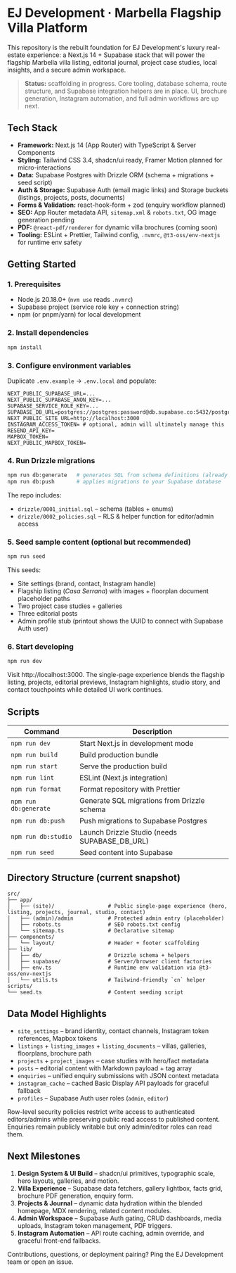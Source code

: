 # EJ Development · Marbella Flagship Villa Platform

This repository is the rebuilt foundation for EJ Development&apos;s luxury real-estate experience: a Next.js 14 + Supabase stack that will power the flagship Marbella villa listing, editorial journal, project case studies, local insights, and a secure admin workspace.

> **Status:** scaffolding in progress. Core tooling, database schema, route structure, and Supabase integration helpers are in place. UI, brochure generation, Instagram automation, and full admin workflows are up next.

## Tech Stack

- **Framework:** Next.js 14 (App Router) with TypeScript & Server Components
- **Styling:** Tailwind CSS 3.4, shadcn/ui ready, Framer Motion planned for micro-interactions
- **Data:** Supabase Postgres with Drizzle ORM (schema + migrations + seed script)
- **Auth & Storage:** Supabase Auth (email magic links) and Storage buckets (listings, projects, posts, documents)
- **Forms & Validation:** react-hook-form + zod (enquiry workflow planned)
- **SEO:** App Router metadata API, `sitemap.xml` & `robots.txt`, OG image generation pending
- **PDF:** `@react-pdf/renderer` for dynamic villa brochures (coming soon)
- **Tooling:** ESLint + Prettier, Tailwind config, `.nvmrc`, `@t3-oss/env-nextjs` for runtime env safety

## Getting Started

### 1. Prerequisites

- Node.js 20.18.0+ (`nvm use` reads `.nvmrc`)
- Supabase project (service role key + connection string)
- npm (or pnpm/yarn) for local development

### 2. Install dependencies

```bash
npm install
```

### 3. Configure environment variables

Duplicate `.env.example` → `.env.local` and populate:

```
NEXT_PUBLIC_SUPABASE_URL=...
NEXT_PUBLIC_SUPABASE_ANON_KEY=...
SUPABASE_SERVICE_ROLE_KEY=...
SUPABASE_DB_URL=postgres://postgres:password@db.supabase.co:5432/postgres
NEXT_PUBLIC_SITE_URL=http://localhost:3000
INSTAGRAM_ACCESS_TOKEN= # optional, admin will ultimately manage this
RESEND_API_KEY=
MAPBOX_TOKEN=
NEXT_PUBLIC_MAPBOX_TOKEN=
```

### 4. Run Drizzle migrations

```bash
npm run db:generate   # generates SQL from schema definitions (already committed)
npm run db:push       # applies migrations to your Supabase database
```

The repo includes:

- `drizzle/0001_initial.sql` – schema (tables + enums)
- `drizzle/0002_policies.sql` – RLS & helper function for editor/admin access

### 5. Seed sample content (optional but recommended)

```bash
npm run seed
```

This seeds:

- Site settings (brand, contact, Instagram handle)
- Flagship listing (_Casa Serrana_) with images + floorplan document placeholder paths
- Two project case studies + galleries
- Three editorial posts
- Admin profile stub (printout shows the UUID to connect with Supabase Auth user)

### 6. Start developing

```bash
npm run dev
```

Visit http://localhost:3000. The single-page experience blends the flagship listing, projects, editorial previews, Instagram highlights, studio story, and contact touchpoints while detailed UI work continues.

## Scripts

| Command | Description |
| --- | --- |
| `npm run dev` | Start Next.js in development mode |
| `npm run build` | Build production bundle |
| `npm run start` | Serve the production build |
| `npm run lint` | ESLint (Next.js integration) |
| `npm run format` | Format repository with Prettier |
| `npm run db:generate` | Generate SQL migrations from Drizzle schema |
| `npm run db:push` | Push migrations to Supabase Postgres |
| `npm run db:studio` | Launch Drizzle Studio (needs SUPABASE_DB_URL) |
| `npm run seed` | Seed content into Supabase |

## Directory Structure (current snapshot)

```
src/
├── app/
│   ├── (site)/                 # Public single-page experience (hero, listing, projects, journal, studio, contact)
│   ├── (admin)/admin           # Protected admin entry (placeholder)
│   ├── robots.ts               # SEO robots.txt config
│   └── sitemap.ts              # Declarative sitemap
├── components/
│   └── layout/                 # Header + footer scaffolding
├── lib/
│   ├── db/                     # Drizzle schema + helpers
│   ├── supabase/               # Server/browser client factories
│   ├── env.ts                  # Runtime env validation via @t3-oss/env-nextjs
│   └── utils.ts                # Tailwind-friendly `cn` helper
scripts/
└── seed.ts                     # Content seeding script
```

## Data Model Highlights

- `site_settings` – brand identity, contact channels, Instagram token references, Mapbox tokens
- `listings` + `listing_images` + `listing_documents` – villas, galleries, floorplans, brochure path
- `projects` + `project_images` – case studies with hero/fact metadata
- `posts` – editorial content with Markdown payload + tag array
- `enquiries` – unified enquiry submissions with JSON context metadata
- `instagram_cache` – cached Basic Display API payloads for graceful fallback
- `profiles` – Supabase Auth user roles (`admin`, `editor`)

Row-level security policies restrict write access to authenticated editors/admins while preserving public read access to published content. Enquiries remain publicly writable but only admin/editor roles can read them.

## Next Milestones

1. **Design System & UI Build** – shadcn/ui primitives, typographic scale, hero layouts, galleries, and motion.
2. **Villa Experience** – Supabase data fetchers, gallery lightbox, facts grid, brochure PDF generation, enquiry form.
3. **Projects & Journal** – dynamic data hydration within the blended homepage, MDX rendering, related content modules.
4. **Admin Workspace** – Supabase Auth gating, CRUD dashboards, media uploads, Instagram token management, PDF triggers.
5. **Instagram Automation** – API route caching, admin override, and graceful front-end fallbacks.

Contributions, questions, or deployment pairing? Ping the EJ Development team or open an issue.
